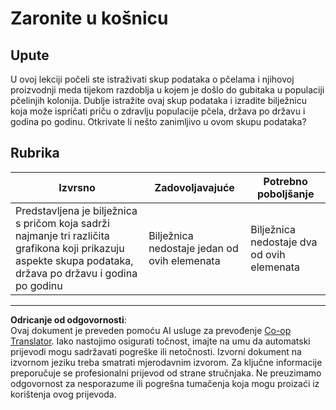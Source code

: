 <!--
CO_OP_TRANSLATOR_METADATA:
{
  "original_hash": "680419753c086eef51be86607c623945",
  "translation_date": "2025-08-30T19:13:35+00:00",
  "source_file": "3-Data-Visualization/12-visualization-relationships/assignment.md",
  "language_code": "hr"
}
-->
# Zaronite u košnicu

## Upute

U ovoj lekciji počeli ste istraživati skup podataka o pčelama i njihovoj proizvodnji meda tijekom razdoblja u kojem je došlo do gubitaka u populaciji pčelinjih kolonija. Dublje istražite ovaj skup podataka i izradite bilježnicu koja može ispričati priču o zdravlju populacije pčela, država po državu i godina po godinu. Otkrivate li nešto zanimljivo u ovom skupu podataka?

## Rubrika

| Izvrsno                                                                                                                                                  | Zadovoljavajuće                          | Potrebno poboljšanje                      |
| -------------------------------------------------------------------------------------------------------------------------------------------------------- | ---------------------------------------- | ---------------------------------------- |
| Predstavljena je bilježnica s pričom koja sadrži najmanje tri različita grafikona koji prikazuju aspekte skupa podataka, država po državu i godina po godinu | Bilježnica nedostaje jedan od ovih elemenata | Bilježnica nedostaje dva od ovih elemenata |

---

**Odricanje od odgovornosti**:  
Ovaj dokument je preveden pomoću AI usluge za prevođenje [Co-op Translator](https://github.com/Azure/co-op-translator). Iako nastojimo osigurati točnost, imajte na umu da automatski prijevodi mogu sadržavati pogreške ili netočnosti. Izvorni dokument na izvornom jeziku treba smatrati mjerodavnim izvorom. Za ključne informacije preporučuje se profesionalni prijevod od strane stručnjaka. Ne preuzimamo odgovornost za nesporazume ili pogrešna tumačenja koja mogu proizaći iz korištenja ovog prijevoda.